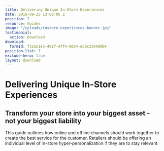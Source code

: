 ```yaml
---
title: Delivering Unique In-Store Experiences
date: 2019-09-25 13:08:00 Z
position: 7
resource: Guides
image: "/uploads/instore-experiences-banner.jpg"
testimonial:
  action: Download
download:
  formId: f32a51e5-491f-4ff4-9d84-e5dc330480b4
position-list: 7
exclude-hero: true
layout: download
---
```


# Delivering Unique In-Store Experiences

## Transform your store into your biggest asset - not your biggest liability

This guide outlines how online and offline channels should work together to create the best service for the customer. Retailers should be offering an individual level of in-store hyper-personalization if they are to stay relevant.
